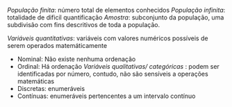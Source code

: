 _População finita_: número total de elementos conhecidos
_População infinita_: totalidade de dificil quantificação
_Amostra_: subconjunto da população, uma subdivisão com fins descritivos de toda a população. 

_Variáveis quantitativas_: variáveis com valores numéricos possíveis de serem operados matemáticamente
  - Nominal: Não existe nenhuma ordenação
  - Ordinal: Há ordenação 
_Variáveis qualitativas/ categóricas_ : podem ser identificadas por número, contudo, não são sensíveis a operações matemáticas 
  - Discretas: enumeráveis 
  - Contínuas: enumeráveis pertencentes a um intervalo contínuo 
